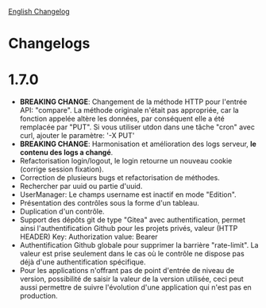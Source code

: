 [English Changelog](./Change.log.md)

# Changelogs

# 1.7.0

- **BREAKING CHANGE**: Changement de la méthode HTTP pour l'entrée API: "compare". La méthode originale n'était pas appropriée, car la fonction appelée altère les données, par conséquent elle a été remplacée par "PUT". Si vous utiliser utdon dans une tâche "cron" avec curl, ajouter le paramètre: '-X PUT'
- **BREAKING CHANGE**: Harmonisation et amélioration des logs serveur, **le contenu des logs a changé**.
- Refactorisation login/logout, le login retourne un nouveau cookie (corrige session fixation).
- Correction de plusieurs bugs et refactorisation de méthodes.
- Rechercher par uuid ou partie d'uuid.
- UserManager: Le champs username est inactif en mode "Edition".
- Présentation des contrôles sous la forme d'un tableau.
- Duplication d'un contrôle.
- Support des dépôts git de type "Gitea" avec authentification, permet ainsi l'authentification Github pour les projets privés, valeur (HTTP HEADER) Key: Authorization value: Bearer <You token>
- Authentification Github globale pour supprimer la barrière "rate-limit". La valeur est prise seulement dans le cas où le contrôle ne dispose pas déjà d'une authentification spécifique.
- Pour les applications n'offrant pas de point d'entrée de niveau de version, possibilité de saisir la valeur de la version utilisée, ceci peut aussi permettre de suivre l'évolution d'une application qui n'est pas en production.
